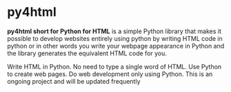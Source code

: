# py4html
<b>py4html short for Python for HTML</b> is a simple Python library that makes it possible to develop websites entirely using python by writing HTML code in python or in other words you write your webpage
appearance in Python and the library generates the equivalent HTML code for you.

Write HTML in Python. No need to type a single word of HTML. Use Python to create web pages. Do web development only using Python. This is an ongoing project and will be updated frequently
